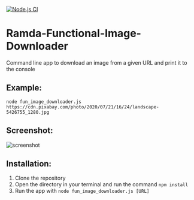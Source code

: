 [![Node.js CI](https://github.com/amlestin/Ramda-Functional-Image-Downloader/actions/workflows/node.js.yml/badge.svg)](https://github.com/amlestin/Ramda-Functional-Image-Downloader/actions/workflows/node.js.yml)

# Ramda-Functional-Image-Downloader

Command line app to download an image from a given URL and print it to the console

## Example:
```node fun_image_downloader.js https://cdn.pixabay.com/photo/2020/07/21/16/24/landscape-5426755_1280.jpg```

## Screenshot:
![screenshot](https://i.imgur.com/hCuYqu8.png)

## Installation:
1. Clone the repository
2. Open the directory in your terminal and run the command `npm install`
3. Run the app with `node fun_image_downloader.js [URL]`

